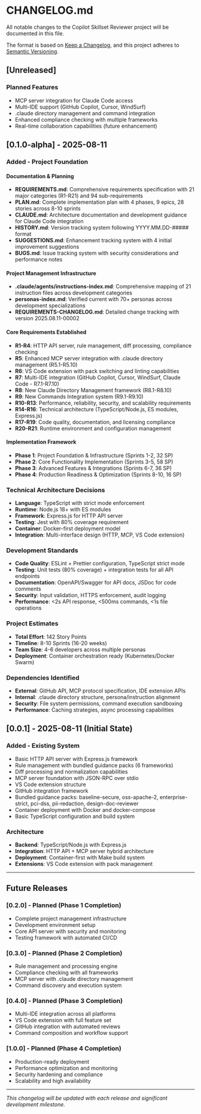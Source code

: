 # CHANGELOG.md

All notable changes to the Copilot Skillset Reviewer project will be documented in this file.

The format is based on [Keep a Changelog](https://keepachangelog.com/en/1.0.0/),
and this project adheres to [Semantic Versioning](https://semver.org/spec/v2.0.0.html).

## [Unreleased]

### Planned Features
- MCP server integration for Claude Code access
- Multi-IDE support (GitHub Copilot, Cursor, WindSurf)
- .claude directory management and command integration
- Enhanced compliance checking with multiple frameworks
- Real-time collaboration capabilities (future enhancement)

## [0.1.0-alpha] - 2025-08-11

### Added - Project Foundation

#### Documentation & Planning
- **REQUIREMENTS.md**: Comprehensive requirements specification with 21 major categories (R1-R21) and 94 sub-requirements
- **PLAN.md**: Complete implementation plan with 4 phases, 9 epics, 28 stories across 8-10 sprints
- **CLAUDE.md**: Architecture documentation and development guidance for Claude Code integration
- **HISTORY.md**: Version tracking system following YYYY.MM.DD-##### format
- **SUGGESTIONS.md**: Enhancement tracking system with 4 initial improvement suggestions
- **BUGS.md**: Issue tracking system with security considerations and performance notes

#### Project Management Infrastructure
- **.claude/agents/instructions-index.md**: Comprehensive mapping of 21 instruction files across development categories
- **personas-index.md**: Verified current with 70+ personas across development specializations
- **REQUIREMENTS-CHANGELOG.md**: Detailed change tracking with version 2025.08.11-00002

#### Core Requirements Established
- **R1-R4**: HTTP API server, rule management, diff processing, compliance checking
- **R5**: Enhanced MCP server integration with .claude directory management (R5.1-R5.10)  
- **R6**: VS Code extension with pack switching and linting capabilities
- **R7**: Multi-IDE integration (GitHub Copilot, Cursor, WindSurf, Claude Code - R7.1-R7.10)
- **R8**: New Claude Directory Management framework (R8.1-R8.10)
- **R9**: New Commands Integration system (R9.1-R9.10)
- **R10-R13**: Performance, reliability, security, and scalability requirements
- **R14-R16**: Technical architecture (TypeScript/Node.js, ES modules, Express.js)
- **R17-R19**: Code quality, documentation, and licensing compliance
- **R20-R21**: Runtime environment and configuration management

#### Implementation Framework
- **Phase 1**: Project Foundation & Infrastructure (Sprints 1-2, 32 SP)
- **Phase 2**: Core Functionality Implementation (Sprints 3-5, 58 SP)  
- **Phase 3**: Advanced Features & Integrations (Sprints 6-7, 36 SP)
- **Phase 4**: Production Readiness & Optimization (Sprints 8-10, 16 SP)

### Technical Architecture Decisions
- **Language**: TypeScript with strict mode enforcement
- **Runtime**: Node.js 18+ with ES modules
- **Framework**: Express.js for HTTP API server
- **Testing**: Jest with 80% coverage requirement
- **Container**: Docker-first deployment model
- **Integration**: Multi-interface design (HTTP, MCP, VS Code extension)

### Development Standards
- **Code Quality**: ESLint + Prettier configuration, TypeScript strict mode
- **Testing**: Unit tests (80% coverage) + integration tests for all API endpoints
- **Documentation**: OpenAPI/Swagger for API docs, JSDoc for code comments
- **Security**: Input validation, HTTPS enforcement, audit logging
- **Performance**: <2s API response, <500ms commands, <1s file operations

### Project Estimates
- **Total Effort**: 142 Story Points
- **Timeline**: 8-10 Sprints (16-20 weeks)
- **Team Size**: 4-6 developers across multiple personas
- **Deployment**: Container orchestration ready (Kubernetes/Docker Swarm)

### Dependencies Identified
- **External**: GitHub API, MCP protocol specification, IDE extension APIs
- **Internal**: .claude directory structure, persona/instruction alignment
- **Security**: File system permissions, command execution sandboxing
- **Performance**: Caching strategies, async processing capabilities

## [0.0.1] - 2025-08-11 (Initial State)

### Added - Existing System
- Basic HTTP API server with Express.js framework
- Rule management with bundled guidance packs (6 frameworks)
- Diff processing and normalization capabilities  
- MCP server foundation with JSON-RPC over stdio
- VS Code extension structure
- GitHub integration framework
- Bundled guidance packs: baseline-secure, oss-apache-2, enterprise-strict, pci-dss, pii-redaction, design-doc-reviewer
- Container deployment with Docker and docker-compose
- Basic TypeScript configuration and build system

### Architecture
- **Backend**: TypeScript/Node.js with Express.js
- **Integration**: HTTP API + MCP server hybrid architecture
- **Deployment**: Container-first with Make build system
- **Extensions**: VS Code extension with pack management

---

## Future Releases

### [0.2.0] - Planned (Phase 1 Completion)
- Complete project management infrastructure
- Development environment setup
- Core API server with security and monitoring
- Testing framework with automated CI/CD

### [0.3.0] - Planned (Phase 2 Completion)  
- Rule management and processing engine
- Compliance checking with all frameworks
- MCP server with .claude directory management
- Command discovery and execution system

### [0.4.0] - Planned (Phase 3 Completion)
- Multi-IDE integration across all platforms
- VS Code extension with full feature set
- GitHub integration with automated reviews
- Command composition and workflow support

### [1.0.0] - Planned (Phase 4 Completion)
- Production-ready deployment
- Performance optimization and monitoring
- Security hardening and compliance
- Scalability and high availability

---

*This changelog will be updated with each release and significant development milestone.*